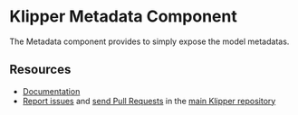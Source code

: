 Klipper Metadata Component
==========================

The Metadata component provides to simply expose the model metadatas.

Resources
---------

- [Documentation](https://doc.klipper.dev/components/metadata)
- [Report issues](https://github.com/klipperdev/klipper/issues)
  and [send Pull Requests](https://github.com/klipperdev/klipper/pulls)
  in the [main Klipper repository](https://github.com/klipperdev/klipper)
